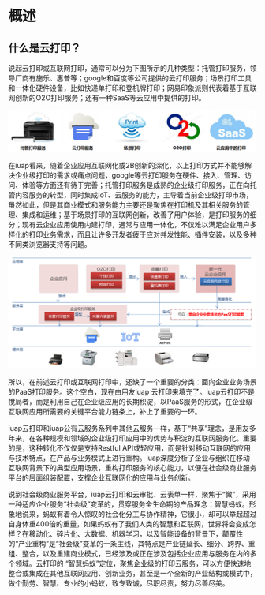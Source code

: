 # 概述

## 什么是云打印？

说起云打印或互联网打印，通常可以分为下图所示的几种类型：托管打印服务，领导厂商有施乐、惠普等；google和百度等公司提供的云打印服务；场景打印工具和一体化硬件设备，比如快递单打印和登机牌打印；网易印象派则代表着基于互联网创新的O2O打印服务；还有一种SaaS等云应用中提供的打印。

![](/articles/print/1-/images/image2.png)

在iuap看来，随着企业应用互联网化或2B创新的深化，以上打印方式并不能够解决企业级打印的需求或痛点问题，google等云打印服务在硬件、接入、管理、访问、体验等方面还有待于完善；托管打印服务是成熟的企业级打印服务，正在向托管内容服务的转型，同时集成IoT、云服务的能力，主导着当前企业级打印市场，虽然如此，但是其商业模式和服务能力主要还是聚焦在打印机及其相关服务的管理、集成和运维；基于场景打印的互联网创新，改善了用户体验，是打印服务的细分；现有云企业应用使用内建打印，通常与应用一体化，不仅难以满足企业用户多样化的打印业务需求，而且让许多开发者疲于应对并发性能、插件安装，以及多种不同类浏览器支持等问题。

![](/articles/print/1-/images/image3.png)

所以，在前述云打印或互联网打印中，还缺了一个重要的分类：面向企业业务场景的PaaS打印服务。这个空白，现在由用友iuap 云打印来填充了。iuap云打印不是搅局者，而是利用自己在企业级应用的长期积淀，以PaaS服务的形式，在企业级互联网应用所需要的关键平台能力链条上，补上了重要的一环。

iuap云打印和iuap公有云服务系列中其他云服务一样，基于“共享”理念，是用友多年来，在各种规模和领域的企业级打印应用中的优势与积淀的互联网服务化。重要的是，这种转化不仅仅是支持Restful API或轻应用，而是针对移动互联网的应用与技术特点，在产品与业务模式上进行重构。iuap深度分析了企业与组织在移动互联网背景下的典型应用场景，重构打印服务的核心能力，以便在社会级商业服务平台的层面组装配置，支撑企业互联网化的应用与业务创新。

说到社会级商业服务平台，iuap云打印和云审批、云表单一样，聚焦于“微”，采用一种适应企业服务“社会级”变革的，贯穿服务全生命期的产品理念：智慧蚂蚁。形象地说来，蚂蚁有着令人惊叹的社会化分工与协作精神，它很小，却可以举起超过自身体重400倍的重量，如果蚂蚁有了我们人类的智慧和互联网，世界将会变成怎样？在移动化、碎片化、大数据、机器学习，以及智能设备的背景下，颠覆性的“产业重构”是“社会级”变革的一条主线，其特点是产业链延长、细分、跨界、重组、整合，以及重建商业模式，已经涉及或正在涉及包括企业应用与服务在内的多个领域。云打印的 “智慧蚂蚁”定位，聚焦企业级的打印云服务，可以方便快速地整合或集成在其他互联网应用、创新业务，甚至是一个全新的产业结构或模式中，做个勤劳、智慧、专业的小蚂蚁，致专致诚，尽职尽责，努力尽善尽美。

